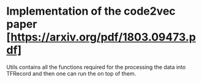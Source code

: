 # Implementation of the code2vec paper [https://arxiv.org/pdf/1803.09473.pdf]

Utils contains all the functions required for the processing the data into TFRecord and then one can run the on top of them.
